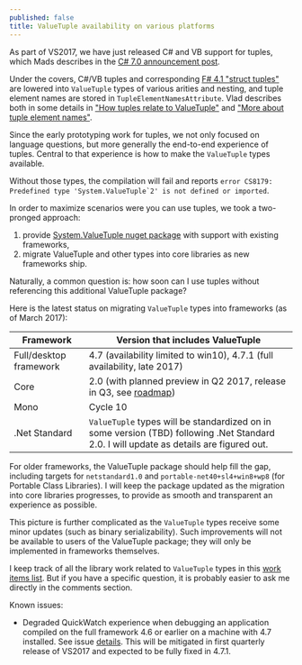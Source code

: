 ```yaml
---
published: false
title: ValueTuple availability on various platforms
---
```


As part of VS2017, we have just released C# and VB support for tuples, which Mads describes in the [C# 7.0 announcement post](https://blogs.msdn.microsoft.com/dotnet/2017/03/09/new-features-in-c-7-0/). 

Under the covers, C#/VB tuples and corresponding [F# 4.1 "struct tuples"](https://blogs.msdn.microsoft.com/dotnet/2016/07/25/a-peek-into-f-4-1/) are lowered into `ValueTuple` types of various arities and nesting, and tuple element names are stored in `TupleElementNamesAttribute`. Vlad describes both in some details in ["How tuples relate to ValueTuple"](http://mustoverride.com/tuples_valuetuple/) and ["More about tuple element names"](http://mustoverride.com/tuples_names/).

Since the early prototyping work for tuples, we not only focused on language questions, but more generally the end-to-end experience of tuples. Central to that experience is how to make the `ValueTuple` types available. 

Without those types, the compilation will fail and reports ``error CS8179: Predefined type 'System.ValueTuple`2' is not defined or imported``.

In order to maximize scenarios were you can use tuples, we took a two-pronged approach:

1. provide [System.ValueTuple nuget package](https://www.nuget.org/packages/System.ValueTuple) with support with existing frameworks,
2. migrate ValueTuple and other types into core libraries as new frameworks ship.

Naturally, a common question is: how soon can I use tuples without referencing this additional ValueTuple package?

Here is the latest status on migrating `ValueTuple` types into frameworks (as of March 2017):

| Framework | Version that includes ValueTuple |
|-----------|----------------------------------|
| Full/desktop framework | 4.7 (availability limited to win10), 4.7.1 (full availability, late 2017) |
| Core | 2.0 (with planned preview in Q2 2017, release in Q3, see [roadmap](https://github.com/dotnet/core/blob/master/roadmap.md)) |
| Mono | Cycle 10 |
| .Net Standard | `ValueTuple` types will be standardized on in some version (TBD) following .Net Standard 2.0. I will update as details are figured out. | 

For older frameworks, the ValueTuple package should help fill the gap, including targets for `netstandard1.0` and `portable-net40+sl4+win8+wp8` (for Portable Class Libraries). I will keep the package updated as the migration into core libraries progresses, to provide as smooth and transparent an experience as possible.

This picture is further complicated as the `ValueTuple` types receive some minor updates (such as binary serializability). Such improvements will not be available to users of the ValueTuple package; they will only be implemented in frameworks themselves.

I keep track of all the library work related to `ValueTuple` types in this [work items list](https://github.com/dotnet/roslyn/issues/13177). But if you have a specific question, it is probably easier to ask me directly in the comments section.

Known issues:
- Degraded QuickWatch experience when debugging an application compiled on the full framework 4.6 or earlier on a machine with 4.7 installed. See issue [details](https://github.com/dotnet/corefx/issues/16195). This will be mitigated in first quarterly release of VS2017 and expected to be fully fixed in 4.7.1.
